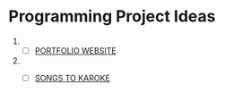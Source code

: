 # Programming Project Ideas
1) - [ ] [PORTFOLIO WEBSITE](PORTFOLIO_WEBSITE.md)
2) - [ ] [SONGS TO KAROKE](./SONG2KAROKE.md)

